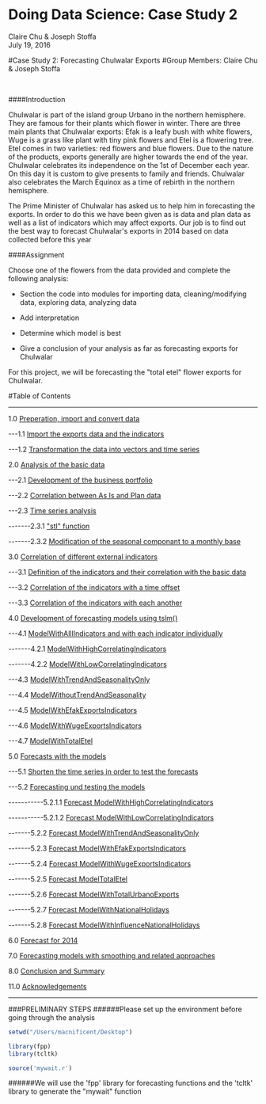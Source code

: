 # Doing Data Science: Case Study 2
Claire Chu & Joseph Stoffa  
July 19, 2016  

#Case Study 2: Forecasting Chulwalar Exports
#Group Members: Claire Chu & Joseph Stoffa

<br>

####Introduction

Chulwalar is part of the island group Urbano in the northern hemisphere. They are famous for their plants which flower in winter. There are three main plants that Chulwalar exports: Efak is a leafy bush with white flowers, Wuge is a grass like plant with tiny pink flowers and Etel is a flowering tree. Etel comes in two varieties: red flowers and blue flowers. Due to the nature of the products, exports generally are higher towards the end of the year. Chulwalar celebrates its independence on the 1st of December each year. On this day it is custom to give presents to family and friends. Chulwalar also celebrates the March Equinox as a time of rebirth in the northern hemisphere. 

The Prime Minister of Chulwalar has asked us to help him in forecasting the exports. In order to do this we have been given as is data and plan data as well as a list of indicators which may affect exports. Our job is to find out the best way to forecast Chulwalar's exports in 2014 based on data collected before this year 
<br>

####Assignment

Choose one of the flowers from the data provided and complete the following analysis:

- Section the code into modules for importing data, cleaning/modifying data, exploring data, analyzing data

- Add interpretation

- Determine which model is best

- Give a conclusion of your analysis as far as forecasting exports for Chulwalar

For this project, we will be forecasting the "total etel" flower exports for Chulwalar.

#Table of Contents

****************************
1.0	[Preperation, import and convert data](https://github.com/clairecDS/DoingDataScience_CaseStudy2/blob/master/Analysis/Section1_Prep/Readme.md)

---1.1 [Import the exports data and the indicators](https://github.com/clairecDS/DoingDataScience_CaseStudy2/blob/master/Analysis/Section1_Prep/Readme.md)

---1.2 [Transformation the data into vectors and time series](https://github.com/clairecDS/DoingDataScience_CaseStudy2/blob/master/Analysis/Section1_Prep/Readme.md)

2.0 [Analysis of the basic data](https://github.com/clairecDS/DoingDataScience_CaseStudy2/blob/master/Analysis/Section2_Analysis/readme.md)

---2.1 [Development of the business portfolio](https://github.com/clairecDS/DoingDataScience_CaseStudy2/blob/master/Analysis/Section2_Analysis/readme.md)

---2.2 [Correlation between As Is and Plan data](https://github.com/clairecDS/DoingDataScience_CaseStudy2/blob/master/Analysis/Section2_Analysis/readme.md)

---2.3 [Time series analysis](https://github.com/clairecDS/DoingDataScience_CaseStudy2/blob/master/Analysis/Section2_Analysis/readme.md)

-------2.3.1 ["stl" function](https://github.com/clairecDS/DoingDataScience_CaseStudy2/blob/master/Analysis/Section2_Analysis/readme.md)

-------2.3.2 [Modification of the seasonal componant to a monthly base](https://github.com/clairecDS/DoingDataScience_CaseStudy2/blob/master/Analysis/Section2_Analysis/readme.md)

3.0 [Correlation of different external indicators](https://github.com/clairecDS/DoingDataScience_CaseStudy2/blob/master/Analysis/Section3_Correlation/readme.md)

---3.1 [Definition of the indicators and their correlation with the basic data](https://github.com/clairecDS/DoingDataScience_CaseStudy2/blob/master/Analysis/Section3_Correlation/readme.md)

---3.2 [Correlation of the indicators with a time offset](https://github.com/clairecDS/DoingDataScience_CaseStudy2/blob/master/Analysis/Section3_Correlation/readme.md)

---3.3 [Correlation of the indicators with each another](https://github.com/clairecDS/DoingDataScience_CaseStudy2/blob/master/Analysis/Section3_Correlation/readme.md)

4.0 [Development of forecasting models using tslm()](https://github.com/clairecDS/DoingDataScience_CaseStudy2/blob/master/Analysis/Section3_Correlation/readme.md)

---4.1 [ModelWithAlllIndicators and with each indicator individually](https://github.com/clairecDS/DoingDataScience_CaseStudy2/blob/master/Analysis/Section4_tslm/readme.md)

-------4.2.1 [ModelWithHighCorrelatingIndicators](https://github.com/clairecDS/DoingDataScience_CaseStudy2/blob/master/Analysis/Section4_tslm/readme.md)

-------4.2.2 [ModelWithLowCorrelatingIndicators](https://github.com/clairecDS/DoingDataScience_CaseStudy2/blob/master/Analysis/Section4_tslm/readme.md)

---4.3 [ModelWithTrendAndSeasonalityOnly](https://github.com/clairecDS/DoingDataScience_CaseStudy2/blob/master/Analysis/Section4_tslm/readme.md)

---4.4 [ModelWithoutTrendAndSeasonality](https://github.com/clairecDS/DoingDataScience_CaseStudy2/blob/master/Analysis/Section4_tslm/readme.md)

---4.5 [ModelWithEfakExportsIndicators](https://github.com/clairecDS/DoingDataScience_CaseStudy2/blob/master/Analysis/Section4_tslm/readme.md)

---4.6 [ModelWithWugeExportsIndicators](https://github.com/clairecDS/DoingDataScience_CaseStudy2/blob/master/Analysis/Section4_tslm/readme.md)

---4.7 [ModelWithTotalEtel](https://github.com/clairecDS/DoingDataScience_CaseStudy2/blob/master/Analysis/Section4_tslm/readme.md)

5.0 [Forecasts with the models](https://github.com/clairecDS/DoingDataScience_CaseStudy2/blob/master/Analysis/Section5_Forecast/readme.md)

---5.1 [Shorten the time series in order to test the forecasts](https://github.com/clairecDS/DoingDataScience_CaseStudy2/blob/master/Analysis/Section5_Forecast/readme.md)

---5.2 [Forecasting und testing the models](https://github.com/clairecDS/DoingDataScience_CaseStudy2/blob/master/Analysis/Section5_Forecast/readme.md)

-----------5.2.1.1 [Forecast ModelWithHighCorrelatingIndicators](https://github.com/clairecDS/DoingDataScience_CaseStudy2/blob/master/Analysis/Section5_Forecast/readme.md)

-----------5.2.1.2 [Forecast ModelWithLowCorrelatingIndicators](https://github.com/clairecDS/DoingDataScience_CaseStudy2/blob/master/Analysis/Section5_Forecast/readme.md)

-------5.2.2 [Forecast ModelWithTrendAndSeasonalityOnly](https://github.com/clairecDS/DoingDataScience_CaseStudy2/blob/master/Analysis/Section5_Forecast/readme.md)

-------5.2.3 [Forecast ModelWithEfakExportsIndicators](https://github.com/clairecDS/DoingDataScience_CaseStudy2/blob/master/Analysis/Section5_Forecast/readme.md)

-------5.2.4 [Forecast ModelWithWugeExportsIndicators](https://github.com/clairecDS/DoingDataScience_CaseStudy2/blob/master/Analysis/Section5_Forecast/readme.md)

-------5.2.5 [Forecast ModelTotalEtel](https://github.com/clairecDS/DoingDataScience_CaseStudy2/blob/master/Analysis/Section5_Forecast/readme.md)

-------5.2.6 [Forecast ModelWithTotalUrbanoExports](https://github.com/clairecDS/DoingDataScience_CaseStudy2/blob/master/Analysis/Section5_Forecast/readme.md)

-------5.2.7 [Forecast ModelWithNationalHolidays](https://github.com/clairecDS/DoingDataScience_CaseStudy2/blob/master/Analysis/Section5_Forecast/readme.md)

-------5.2.8 [Forecast ModelWithInfluenceNationalHolidays](https://github.com/clairecDS/DoingDataScience_CaseStudy2/blob/master/Analysis/Section5_Forecast/readme.md)

6.0 [Forecast for 2014](https://github.com/clairecDS/DoingDataScience_CaseStudy2/blob/master/Analysis/Section6_Forecast2014/readme.md)

7.0 [Forecasting models with smoothing and related approaches](https://github.com/clairecDS/DoingDataScience_CaseStudy2/blob/master/Analysis/Section7_AltModel/readme.md)

8.0 [Conclusion and Summary](https://github.com/clairecDS/DoingDataScience_CaseStudy2/blob/master/Analysis/Section10_Conclusion/readme.md)

11.0 [Acknowledgements](https://github.com/clairecDS/DoingDataScience_CaseStudy2/blob/master/Analysis/Section11_Acknowledgements/readme.md)

****************************
<div id='id-section1'/>
###PRELIMINARY STEPS
######Please set up the environment before going through the analysis

```r
setwd("/Users/macnificent/Desktop")

library(fpp)
library(tcltk)

source('mywait.r')
```

######We will use the 'fpp' library for forecasting functions and the 'tcltk' library to generate the "mywait" function
